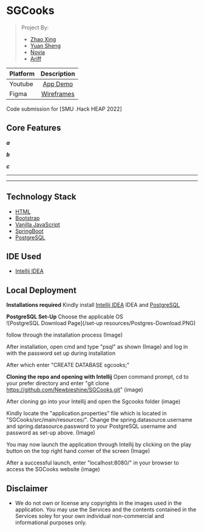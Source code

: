 # SGCooks
> Project By: 
> - [Zhao Xing](https://github.com/Newbieshine/)
> - [Yuan Sheng](https://github.com/ChongYuanSheng/)
> - [Novia](http://github.com/noviaantony/)
> - [Ariff](http://github.com//)

| Platform                          | Description                                                                                                                    |
:---------------------------------- | :----------------------------------------------------------------------------------------------------------------------------: |
| Youtube                           | [App Demo]()      |
| Figma                             | [Wireframes]()    |


Code submission for [SMU .Hack HEAP 2022]

## Core Features

***a***
> 

***b***
> 

***c***
> 

******
> 

---
## **Technology Stack**
- [HTML]()
- [Bootstrap ]()
- [Vanilla JavaScript]()
- [SpringBoot]()
- [PostgreSQL](https://www.postgresql.org/download/)

## **IDE Used**
- [Intellij IDEA](https://www.jetbrains.com/idea/)

## Local Deployment
**Installations required**
Kindly install [Intellij IDEA](https://www.jetbrains.com/idea/) IDEA and [PostgreSQL](https://www.postgresql.org/download/)

**PostgreSQL Set-Up**
Choose the applicable OS  
![PostgreSQL Download Page](/set-up resources/Postgres-Download.PNG)

follow through the installation process (Image)

After installation, open cmd and type "psql" as shown (Image) and log in with the password set up during installation

After which enter "CREATE DATABASE sgcooks;"

**Cloning the repo and opening with Intellij**
Open command prompt, cd to your prefer directory and enter "git clone https://github.com/Newbieshine/SGCooks.git" (image)

After cloning go into your Intellij and open the Sgcooks folder (image)

Kindly locate the "application.properties" file which is located in "SGCooks/src/main/resources/". Change the spring.datasource.username and spring.datasource.password to your PostgreSQL username and password as set-up above. (Image)

You may now launch the application through Intellij by clicking on the play button on the top right hand corner of the screen (Image)

After a successful launch, enter "localhost:8080/" in your browser to access the SGCooks website (image)

## Disclaimer
- We do not own or license any copyrights in the images used in the application. You may use the Services and the contents contained in the Services soley for your own individual non-commercial and informational purposes only.



